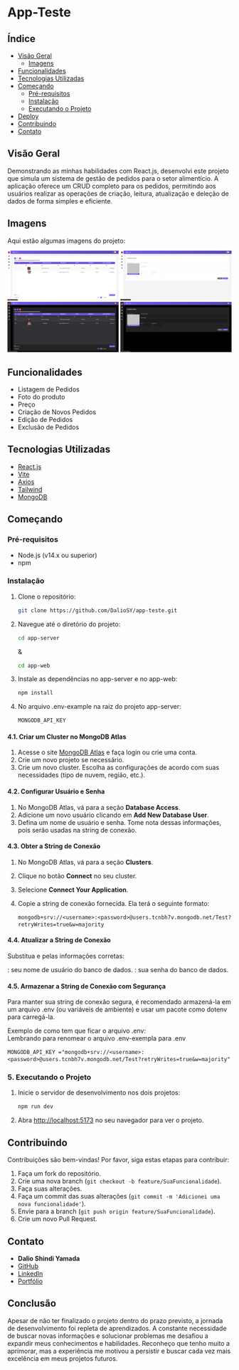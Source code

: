 # App-Teste

## Índice

- [Visão Geral](#visão-geral)
  - [Imagens](#Imagens)
- [Funcionalidades](#funcionalidades)
- [Tecnologias Utilizadas](#tecnologias-utilizadas)
- [Começando](#começando)
  - [Pré-requisitos](#pré-requisitos)
  - [Instalação](#instalação)
  - [Executando o Projeto](#executando-o-projeto)
- [Deploy](#deploy)
- [Contribuindo](#contribuindo)
- [Contato](#contato)

## Visão Geral

Demonstrando as minhas habilidades com React.js, desenvolvi este projeto que simula um sistema de gestão de pedidos para o setor alimentício. A aplicação oferece um CRUD completo para os pedidos, permitindo aos usuários realizar as operações de criação, leitura, atualização e deleção de dados de forma simples e eficiente.

## Imagens

Aqui estão algumas imagens do projeto:

<div>
    <img src="./img/git-1.png" alt="Imagem 1" width="250"/>
    <img src="./img/git-2.png" alt="Imagem 2" width="250"/>
    <img src="./img/git-3.png" alt="Imagem 3" width="250"/>
    <img src="./img/git-4.png" alt="Imagem 4" width="250"/>
</div>

## Funcionalidades

- Listagem de Pedidos
- Foto do produto
- Preço
- Criação de Novos Pedidos
- Edição de Pedidos
- Exclusão de Pedidos

## Tecnologias Utilizadas

- [React.js](https://reactjs.org/)
- [Vite](https://vitejs.dev/)
- [Axios](https://axios-http.com/)
- [Tailwind](https://tailwindcss.com/)
- [MongoDB](https://www.mongodb.com/)

## Começando

### Pré-requisitos

- Node.js (v14.x ou superior)
- npm

### Instalação

1. Clone o repositório:

   ```bash
   git clone https://github.com/DalioSY/app-teste.git
   ```

2. Navegue até o diretório do projeto:

   ```bash
   cd app-server
   ```

   &

   ```bash
   cd app-web
   ```

3. Instale as dependências no app-server e no app-web:

   ```bash
   npm install
   ```

4. No arquivo .env-example na raiz do projeto app-server:

   ```bash
   MONGODB_API_KEY
   ```

#### 4.1. Criar um Cluster no MongoDB Atlas

1. Acesse o site [MongoDB Atlas](https://www.mongodb.com/cloud/atlas) e faça login ou crie uma conta.
2. Crie um novo projeto se necessário.
3. Crie um novo cluster. Escolha as configurações de acordo com suas necessidades (tipo de nuvem, região, etc.).

#### 4.2. Configurar Usuário e Senha

1. No MongoDB Atlas, vá para a seção **Database Access**.
2. Adicione um novo usuário clicando em **Add New Database User**.
3. Defina um nome de usuário e senha. Tome nota dessas informações, pois serão usadas na string de conexão.

#### 4.3. Obter a String de Conexão

1. No MongoDB Atlas, vá para a seção **Clusters**.
2. Clique no botão **Connect** no seu cluster.
3. Selecione **Connect Your Application**.
4. Copie a string de conexão fornecida. Ela terá o seguinte formato:

   ```plaintext
   mongodb+srv://<username>:<password>@users.tcnbh7v.mongodb.net/Test?retryWrites=true&w=majority
   ```

#### 4.4. Atualizar a String de Conexão

Substitua <username> e <password> pelas informações corretas:

<username>: seu nome de usuário do banco de dados.
<password>: sua senha do banco de dados.

#### 4.5. Armazenar a String de Conexão com Segurança

Para manter sua string de conexão segura, é recomendado armazená-la em um arquivo .env (ou variáveis de ambiente) e usar um pacote como dotenv para carregá-la.

Exemplo de como tem que ficar o arquivo .env:<br>
Lembrando para renomear o arquivo .env-exempla para .env

```plaintext
MONGODB_API_KEY ="mongodb+srv://<username>:<password>@users.tcnbh7v.mongodb.net/Test?retryWrites=true&w=majority"
```

### 5. Executando o Projeto

1. Inicie o servidor de desenvolvimento nos dois projetos:

   ```bash
   npm run dev
   ```

2. Abra [http://localhost:5173](http://localhost:5173) no seu navegador para ver o projeto.

## Contribuindo

Contribuições são bem-vindas! Por favor, siga estas etapas para contribuir:

1. Faça um fork do repositório.
2. Crie uma nova branch (`git checkout -b feature/SuaFuncionalidade`).
3. Faça suas alterações.
4. Faça um commit das suas alterações (`git commit -m 'Adicionei uma nova funcionalidade'`).
5. Envie para a branch (`git push origin feature/SuaFuncionalidade`).
6. Crie um novo Pull Request.

## Contato

- **Dalio Shindi Yamada**
- [GitHub](https://github.com/DalioSY)
- [LinkedIn](https://www.linkedin.com/in/dalio-s-yamada)
- [Portfólio](https://daliosy.github.io/my-PORTFOLIO)

## Conclusão

Apesar de não ter finalizado o projeto dentro do prazo previsto, a jornada de desenvolvimento foi repleta de aprendizados. A constante necessidade de buscar novas informações e solucionar problemas me desafiou a expandir meus conhecimentos e habilidades. Reconheço que tenho muito a aprimorar, mas a experiência me motivou a persistir e buscar cada vez mais excelência em meus projetos futuros.
